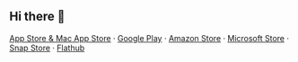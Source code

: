 ## Hi there 👋

<!--

**Here are some ideas to get you started:**

🙋‍♀️ A short introduction - what is your organization all about?
🌈 Contribution guidelines - how can the community get involved?
👩‍💻 Useful resources - where can the community find your docs? Is there anything else the community should know?
🍿 Fun facts - what does your team eat for breakfast?
🧙 Remember, you can do mighty things with the power of [Markdown](https://docs.github.com/github/writing-on-github/getting-started-with-writing-and-formatting-on-github/basic-writing-and-formatting-syntax)
-->

[App Store & Mac App Store](https://apps.apple.com/us/developer/id1474622324) · 
[Google Play](https://play.google.com/store/apps/dev?id=6147500812487654859) · 
[Amazon Store](https://www.amazon.com/s?i=mobile-apps&rh=p_4%3A青岛因斯科网络科技有限公司&search-type=ss) · 
[Microsoft Store](https://apps.microsoft.com/search/publisher?name=Insco+LLC) · 
[Snap Store](https://snapcraft.io/publisher/insco) · 
[Flathub](https://flathub.org/apps/collection/developer/Insco%20LLC/1)

